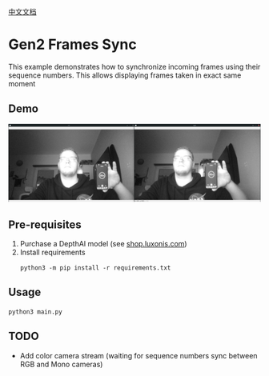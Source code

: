 [中文文档](README.zh-CN.md)

# Gen2 Frames Sync

This example demonstrates how to synchronize incoming frames using their sequence numbers. 
This allows displaying frames taken in exact same moment

## Demo

![demo](./demo.png)

## Pre-requisites

1. Purchase a DepthAI model (see [shop.luxonis.com](https://shop.luxonis.com/))
2. Install requirements
   ```
   python3 -m pip install -r requirements.txt
   ```

## Usage

```
python3 main.py
```

## TODO

- Add color camera stream (waiting for sequence numbers sync between RGB and Mono cameras)